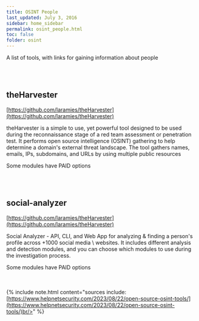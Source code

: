 ```yaml
---
title: OSINT People
last_updated: July 3, 2016
sidebar: home_sidebar
permalink: osint_people.html
toc: false
folder: osint
---
```


A list of tools, with links for gaining information about people



<br/><br/>

## theHarvester
[https://github.com/laramies/theHarvester](https://github.com/laramies/theHarvester)

theHarvester is a simple to use, yet powerful tool designed to be used during the reconnaissance stage of a red
team assessment or penetration test. It performs open source intelligence (OSINT) gathering to help determine
a domain's external threat landscape. The tool gathers names, emails, IPs, subdomains, and URLs by using
multiple public resources

Some modules have PAID options


<br/><br/>



## social-analyzer
[https://github.com/laramies/theHarvester](https://github.com/laramies/theHarvester)

Social Analyzer - API, CLI, and Web App for analyzing & finding a person's profile across +1000 social media \ websites. It includes different analysis and detection modules, and you can choose which modules to use during the investigation process.

Some modules have PAID options


<br/><br/>
{% include note.html content="sources include: <br/>[https://www.helpnetsecurity.com/2023/08/22/open-source-osint-tools/](https://www.helpnetsecurity.com/2023/08/22/open-source-osint-tools/)br/>" %}
